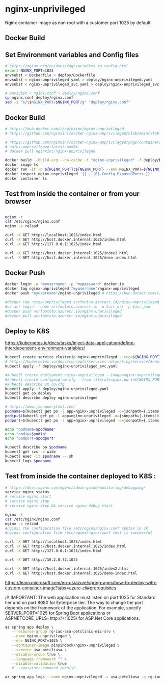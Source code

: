 # nginx-unprivileged
Nginx container Image as non root with a customer port 1025 by default

## Docker Build

## Set Environment variables and Config files
```sh
# https://nginx.org/en/docs/faq/variables_in_config.html
export NGINX_PORT=1025
envsubst < Dockerfile > deploy/Dockerfile
envsubst < nginx-unprivileged.yaml > deploy/nginx-unprivileged.yaml
envsubst < nginx-unprivileged_svc.yaml > deploy/nginx-unprivileged_svc.yaml

# envsubst < nginx.conf > deploy/nginx.conf
cp nginx.conf deploy/nginx.conf
sed -i "s/\$NGINX_PORT/$NGINX_PORT/g" "deploy/nginx.conf"
```

## Docker Build
```sh
# https://hub.docker.com/r/nginxinc/nginx-unprivileged
# https://github.com/nginxinc/docker-nginx-unprivileged/blob/main/stable/debian/Dockerfile

# https://github.com/nginxinc/docker-nginx-unprivileged/pkgs/container/nginx-unprivileged/56194842?tag=latest
# nginx-unprivileged:latest-amd64
# docker pull nginxinc/nginx-unprivileged

docker build --build-arg --no-cache -t "nginx-unprivileged" -f deploy/Dockerfile .
docker image ls
docker run -it -p ${NGINX_PORT}:${NGINX_PORT} --env NGINX_PORT=${NGINX_PORT} nginx-unprivileged
docker inspect nginx-unprivileged '{{ ..[0].Config.ExposedPorts }}'
docker container ls
```

## Test from inside the container or from your browser
```sh

nginx -t
cat /etc/nginx/nginx.conf
nginx -s reload

curl -X GET http://localhost:1025/index.html
curl -X GET http://host.docker.internal:1025/index.html
curl -X GET http://127.0.0.1:1025/index.html

curl -X GET http://host.docker.internal:1025/index2.html
curl -X GET http://host.docker.internal:1025/demo-index.html
```


## Docker Push
```sh
docker login -u "myusername" -p "mypassword" docker.io
docker tag nginx-unprivileged "myusername"/nginx-unprivileged
docker push "myusername"/nginx-unprivileged # https://hub.docker.com/r/pinpindock/nginx-unprivileged

#docker tag nginx-unprivileged acrfootoo.azurecr.io/nginx-unprivileged
#az acr login --name acrfoototo.azurecr.io -u $acr_usr -p $acr_pwd
#docker push acrfoototo.azurecr.io/nginx-unprivileged
#docker pull acrfoototo.azurecr.io/nginx-unprivileged
```


## Deploy to K8S

https://kubernetes.io/docs/tasks/inject-data-application/define-interdependent-environment-variables/

```sh
kubectl create service clusterip nginx-unprivileged --tcp=${NGINX_PORT}:${NGINX_PORT} --dry-run=client -o yaml > nginx-unprivileged_svc.yaml
# https://kubernetes.io/docs/concepts/services-networking/service/#environment-variables
kubectl apply -f deploy/nginx-unprivileged_svc.yaml

#kubectl create deployment nginx-unprivileged --image=nginx-unprivileged --replicas=1 --port=80 --dry-run=client -o yaml > nginx-unprivileged.yaml
#kubectl create configmap cm-cfg --from-literal=nginx.port=${NGINX_PORT}
#kubectl describe cm cm-cfg
kubectl apply -f deploy/nginx-unprivileged.yaml
kubectl get po,deploy
kubectl describe deploy nginx-unprivileged

# https://www.jsonquerytool.com/
podname=$(kubectl get po -l app=nginx-unprivileged -o=jsonpath={.items..metadata.name})
podip=$(kubectl get po -l app=nginx-unprivileged -o=jsonpath={.items[0].status.podIP})
podport=$(kubectl get po -l app=nginx-unprivileged -o=jsonpath={.items[0].spec.containers[0].ports[0].containerPort})

echo "podname=$podname"
echo "podip=$podip"
echo "podport=$podport"

kubectl describe po $podname
kubectl get svc -o wide
kubectl exec -it $podname -- sh
kubectl logs $podname
```

## Test from inside the container deployed to K8S :
```sh
# https://docs.nginx.com/nginx/admin-guide/monitoring/debugging/
service nginx status
# service nginx start
# service nginx stop
# service nginx stop && service nginx-debug start

nginx -t
cat /etc/nginx/nginx.conf
nginx -s reload
#nginx: the configuration file /etc/nginx/nginx.conf syntax is ok
#nginx: configuration file /etc/nginx/nginx.conf test is successful

curl -X GET http://localhost:1025/index.html
curl -X GET http://host.docker.internal:1025/index.html
curl -X GET http://127.0.0.1:1025/index.html

curl -X GET http://10.2.0.72:1025

curl -X GET http://host.docker.internal:1025/index2.html
curl -X GET http://host.docker.internal:1025/demo-index.html
```


https://learn.microsoft.com/en-us/azure/spring-apps/how-to-deploy-with-custom-container-image?tabs=azure-cli#prerequisites

/!\ IMPORTANT:  The web application must listen on port 1025 for Standard tier and on port 8080 for Enterprise tier. The way to change the port depends on the framework of the application. For example, specify SERVER_PORT=1025 for Spring Boot applications or ASPNETCORE_URLS=http://+:1025/ for ASP.Net Core applications.


```sh
az spring app deploy \
   --resource-group rg-iac-asa-petclinic-mic-srv \
   --name nginx-unprivileged \
   --env NGINX_PORT=1025 \
   --container-image pinpindock/nginx-unprivileged \
   --service asa-petcliasa \
   --disable-probe true \
   --language-framework "" \
   --disable-validation true
   # --container-command /bin/sh

az spring app logs --name nginx-unprivileged -s asa-petcliasa -g rg-iac-asa-petclinic-mic-srv

```
   